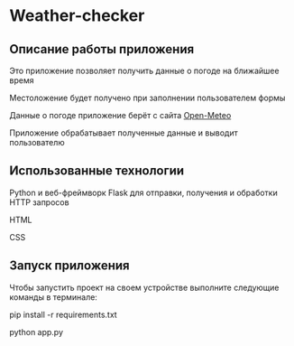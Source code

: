 <h1>Weather-checker</h1>
<h2>Описание работы приложения</h2>
<p>Это приложение позволяет получить данные о погоде на ближайшее время</p>
<p>Местоложение будет получено при заполнении пользователем формы</p>
<p>Данные о погоде приложение берёт с сайта <a href="https://open-meteo.com/">Open-Meteo</a></p>
<p>Приложение обрабатывает полученные данные и выводит пользователю</p>
<h2>Использованные технологии</h2>
<p>Python и веб-фреймворк Flask для отправки, получения и обработки HTTP запросов</p>
<p>HTML</p>
<p>CSS</p>
<h2>Запуск приложения</h2>
<p>Чтобы запустить проект на своем устройстве выполните следующие команды в терминале:</p>
<p>pip install -r requirements.txt</p>
<p>python app.py</p>
